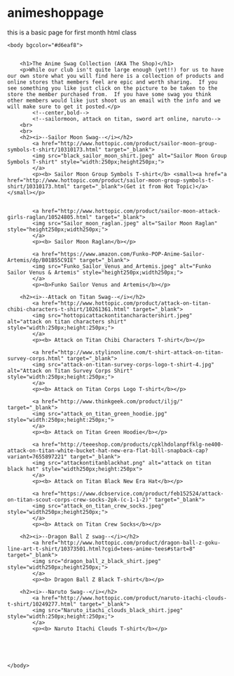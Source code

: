 # animeshoppage
this is a basic page for first month html class

<!Doctype html>
<html>
	<head>
		<title>The Anime Swag Collection</title>
	</head>
	
	<body bgcolor="#d6eaf8">
	
		
		<h1>The Anime Swag Collection (AKA The Shop)</h1>
		<p>While our club isn't quite large enough (yet!!) for us to have our own store what you will find here is a collection of products and online stores that members feel are epic and worth sharing.  If you see something you like just click on the picture to be taken to the store the member purchased from.  If you have some swag you think other members would like just shoot us an email with the info and we will make sure to get it posted.</p>
			<!--center,bold-->
			<!--sailormoon, attack on titan, sword art online, naruto-->
		<br>
		<br>
		<h2><i>--Sailor Moon Swag--</i></h2>
			<a href="http://www.hottopic.com/product/sailor-moon-group-symbols-t-shirt/10310173.html" target="_blank">
			<img src="black_sailor_moon_shirt.jpeg" alt="Sailor Moon Group Symbols T-shirt" style="width:250px;height250px;">
			</a>
			<p><b> Sailor Moon Group Symbols T-shirt</b> <small><a href="a href="http://www.hottopic.com/product/sailor-moon-group-symbols-t-shirt/10310173.html" target="_blank">(Get it from Hot Topic)</a></small></p>
			
			
			<a href="http://www.hottopic.com/product/sailor-moon-attack-girls-raglan/10524805.html" target="_blank">
			<img src="Sailor_moon_raglan.jpeg" alt="Sailor Moon Raglan" style="height250px;width250px;">
			</a>
			<p><b> Sailor Moon Raglan</b></p>
			
			<a href="https://www.amazon.com/Funko-POP-Anime-Sailor-Artemis/dp/B01B55C9IE" target="_blank">
			<img src="Funko_Sailor_Venus_and_Artemis.jpeg" alt="Funko Sailor Venus & Artemis" style="height250px;width250px;">
			</a>
			<p><b>Funko Sailor Venus and Artemis</b></p>
		
		<h2><i>--Attack on Titan Swag--</i></h2>
			<a href="http://www.hottopic.com/product/attack-on-titan-chibi-characters-t-shirt/10261361.html" target="_blank">
			<img src="hottopicattackontitancharactershirt.jpeg" alt="attack on titan characters shirt" style="width:250px;height:250px;"> 
			</a>
			<p><b> Attack on Titan Chibi Characters T-shirt</b></p>
			
			<a href="http://www.stylinonline.com/t-shirt-attack-on-titan-survey-corps.html" target="_blank">
			<img src="attack-on-titan-survey-corps-logo-t-shirt-4.jpg" alt="Attack on Titan Survey Corps Shirt" style="width:250px;height:250px;">
			</a>
			<p><b> Attack on Titan Corps Logo T-shirt</b></p>
			
			<a href="http://www.thinkgeek.com/product/iljg/" target="_blank">
			<img src="attack_on_titan_green_hoodie.jpg" style="width:250px;height:250px;">
			</a>
			<p><b> Attack on Titan Green Hoodie</b></p>
			
			<a href="http://teeeshop.com/products/cpklhdolanpffklg-ne400-attack-on-titan-white-bucket-hat-new-era-flat-bill-snapback-cap?variant=7655897221" target="_blank">
			<img src="attackontitanblackhat.png" alt="attack on titan black hat" style="width250px;height:250px">
			</a>
			<p><b> Attack on Titan Black New Era Hat</b></p>
			
			<a href="https://www.dcbservice.com/product/feb152524/attack-on-titan-scout-corps-crew-socks-2pk-(c-1-1-2)" target="_blank">
			<img src="attack_on_titan_crew_socks.jpeg" style="width250px;height250px;">
			</a>
			<p><b> Attack on Titan Crew Socks</b></p>
			
		<h2><i>--Dragon Ball Z swag--</i></h2>
			<a href="http://www.hottopic.com/product/dragon-ball-z-goku-line-art-t-shirt/10373501.html?cgid=tees-anime-tees#start=8" target="_blank">
			<img src="dragon_ball_z_black_shirt.jpeg" style="width250px;height250px;">
			</a>
			<p><b> Dragon Ball Z Black T-shirt</b></p>
			
		<h2><i>--Naruto Swag--</i></h2>
			<a href="http://www.hottopic.com/product/naruto-itachi-clouds-t-shirt/10249277.html" target="_blank">
			<img src="Naruto_itachi_clouds_black_shirt.jpeg" style="width:250px;height:250px;">
			</a>
			<p><b> Naruto Itachi Clouds T-shirt</b></p>
		
			
			
			
			
	</body>
	

</html>
